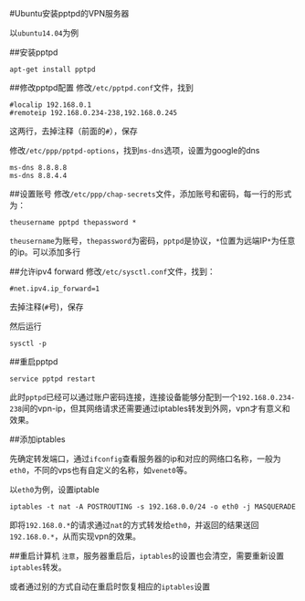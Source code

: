 #Ubuntu安装pptpd的VPN服务器

以`ubuntu14.04`为例

##安装pptpd
```
apt-get install pptpd
```

##修改pptpd配置
修改`/etc/pptpd.conf`文件，找到
```
#localip 192.168.0.1
#remoteip 192.168.0.234-238,192.168.0.245
```
这两行，去掉注释（前面的`#`），保存

修改`/etc/ppp/pptpd-options`，找到`ms-dns`选项，设置为google的dns
```
ms-dns 8.8.8.8
ms-dns 8.8.4.4
```

##设置账号
修改`/etc/ppp/chap-secrets`文件，添加账号和密码，每一行的形式为：
```
theusername pptpd thepassword *
```
`theusername`为账号，`thepassword`为密码，`pptpd`是协议，`*`位置为远端IP`*`为任意的ip。可以添加多行

##允许ipv4 forward
修改`/etc/sysctl.conf`文件，找到：
```
#net.ipv4.ip_forward=1
```
去掉注释(`#`号)，保存

然后运行
```
sysctl -p
```

##重启pptpd
```
service pptpd restart
```
此时`pptpd`已经可以通过账户密码连接，连接设备能够分配到一个`192.168.0.234-238`间的vpn-ip，但其网络请求还需要通过iptables转发到外网，vpn才有意义和效果。

##添加iptables

先确定转发端口，通过`ifconfig`查看服务器的ip和对应的网络口名称，一般为`eth0`，不同的vps也有自定义的名称，如`venet0`等。

以`eth0`为例，设置iptable
```
iptables -t nat -A POSTROUTING -s 192.168.0.0/24 -o eth0 -j MASQUERADE
```
即将`192.168.0.*`的请求通过`nat`的方式转发给`eth0`，并返回的结果送回`192.168.0.*`，从而实现vpn的效果。


##重启计算机
`注意`，服务器重启后，`iptables`的设置也会清空，需要重新设置`iptables`转发。

或者通过别的方式自动在重启时恢复相应的`iptables`设置

